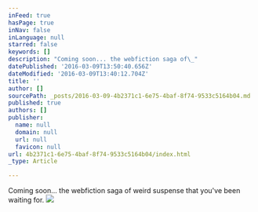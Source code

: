 ```yaml
---
inFeed: true
hasPage: true
inNav: false
inLanguage: null
starred: false
keywords: []
description: "Coming soon... the webfiction saga of\_"
datePublished: '2016-03-09T13:50:40.656Z'
dateModified: '2016-03-09T13:40:12.704Z'
title: ''
author: []
sourcePath: _posts/2016-03-09-4b2371c1-6e75-4baf-8f74-9533c5164b04.md
published: true
authors: []
publisher:
  name: null
  domain: null
  url: null
  favicon: null
url: 4b2371c1-6e75-4baf-8f74-9533c5164b04/index.html
_type: Article

---
```

Coming soon... the webfiction saga of weird suspense that you've been waiting for.
![](https://the-grid-user-content.s3-us-west-2.amazonaws.com/6ace87f3-65eb-4cdf-b78a-8d4f72597363.jpg)